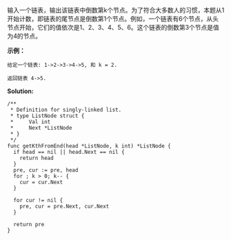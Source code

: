 输入一个链表，输出该链表中倒数第k个节点。为了符合大多数人的习惯，本题从1开始计数，即链表的尾节点是倒数第1个节点。例如，一个链表有6个节点，从头节点开始，它们的值依次是1、2、3、4、5、6。这个链表的倒数第3个节点是值为4的节点。

**示例：**
```
给定一个链表: 1->2->3->4->5, 和 k = 2.

返回链表 4->5.
```

**Solution:**

```golang
/**
 * Definition for singly-linked list.
 * type ListNode struct {
 *     Val int
 *     Next *ListNode
 * }
 */
func getKthFromEnd(head *ListNode, k int) *ListNode {
  if head == nil || head.Next == nil {
    return head
  }
  pre, cur := pre, head
  for ; k > 0; k-- {
    cur = cur.Next
  }

  for cur != nil {
    pre, cur = pre.Next, cur.Next
  }
  
  return pre
}
```
